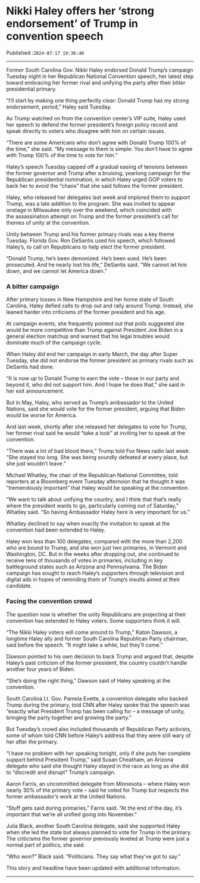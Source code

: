 # Nikki Haley offers her ‘strong endorsement’ of Trump in convention speech

Published :`2024-07-17 19:36:40`

---

Former South Carolina Gov. Nikki Haley endorsed Donald Trump’s campaign Tuesday night in her Republican National Convention speech, her latest step toward embracing her former rival and unifying the party after their bitter presidential primary.

“I’ll start by making one thing perfectly clear: Donald Trump has my strong endorsement, period,” Haley said Tuesday.

As Trump watched on from the convention center’s VIP suite, Haley used her speech to defend the former president’s foreign policy record and speak directly to voters who disagree with him on certain issues.

“There are some Americans who don’t agree with Donald Trump 100% of the time,” she said. “My message to them is simple: You don’t have to agree with Trump 100% of the time to vote for him.”

Haley’s speech Tuesday capped off a gradual easing of tensions between the former governor and Trump after a bruising, yearlong campaign for the Republican presidential nomination, in which Haley urged GOP voters to back her to avoid the “chaos” that she said follows the former president.

Haley, who released her delegates last week and implored them to support Trump, was a late addition to the program. She was invited to appear onstage in Milwaukee only over the weekend, which coincided with the assassination attempt on Trump and the former president’s call for themes of unity at the convention.

Unity between Trump and his former primary rivals was a key theme Tuesday. Florida Gov. Ron DeSantis used his speech, which followed Haley’s, to call on Republicans to help elect the former president.

“Donald Trump, he’s been demonized. He’s been sued. He’s been prosecuted. And he nearly lost his life,” DeSantis said. “We cannot let him down, and we cannot let America down.”

### A bitter campaign

After primary losses in New Hampshire and her home state of South Carolina, Haley defied calls to drop out and rally around Trump. Instead, she leaned harder into criticisms of the former president and his age.

At campaign events, she frequently pointed out that polls suggested she would be more competitive than Trump against President Joe Biden in a general election matchup and warned that his legal troubles would dominate much of the campaign cycle.

When Haley did end her campaign in early March, the day after Super Tuesday, she did not endorse the former president as primary rivals such as DeSantis had done.

“It is now up to Donald Trump to earn the vote – those in our party and beyond it, who did not support him. And I hope he does that,” she said in her exit announcement.

But in May, Haley, who served as Trump’s ambassador to the United Nations, said she would vote for the former president, arguing that Biden would be worse for America.

And last week, shortly after she released her delegates to vote for Trump, her former rival said he would “take a look” at inviting her to speak at the convention.

“There was a lot of bad blood there,” Trump told Fox News radio last week. “She stayed too long. She was being soundly defeated at every place, but she just wouldn’t leave.”

Michael Whatley, the chair of the Republican National Committee, told reporters at a Bloomberg event Tuesday afternoon that he thought it was “tremendously important” that Haley would be speaking at the convention.

“We want to talk about unifying the country, and I think that that’s really where the president wants to go, particularly coming out of Saturday,” Whatley said. “So having Ambassador Haley here is very important for us.”

Whatley declined to say when exactly the invitation to speak at the convention had been extended to Haley.

Haley won less than 100 delegates, compared with the more than 2,200 who are bound to Trump, and she won just two primaries, in Vermont and Washington, DC. But in the weeks after dropping out, she continued to receive tens of thousands of votes in primaries, including in key battleground states such as Arizona and Pennsylvania. The Biden campaign has sought to reach Haley’s supporters through television and digital ads in hopes of reminding them of Trump’s insults aimed at their candidate.

### Facing the convention crowd

The question now is whether the unity Republicans are projecting at their convention has extended to Haley voters. Some supporters think it will.

“The Nikki Haley voters will come around to Trump,” Katon Dawson, a longtime Haley ally and former South Carolina Republican Party chairman, said before the speech. “It might take a while, but they’ll come.”

Dawson pointed to his own decision to back Trump and argued that, despite Haley’s past criticism of the former president, the country couldn’t handle another four years of Biden.

“She’s doing the right thing,” Dawson said of Haley speaking at the convention.

South Carolina Lt. Gov. Pamela Evette, a convention delegate who backed Trump during the primary, told CNN after Haley spoke that the speech was “exactly what President Trump has been calling for – a message of unity, bringing the party together and growing the party.”

But Tuesday’s crowd also included thousands of Republican Party activists, some of whom told CNN before Haley’s address that they were still wary of her after the primary.

“I have no problem with her speaking tonight, only if she puts her complete support behind President Trump,” said Susan Cheatham, an Arizona delegate who said she thought Haley stayed in the race as long as she did to “discredit and disrupt” Trump’s campaign.

Aaron Farris, an uncommitted delegate from Minnesota – where Haley won nearly 30% of the primary vote – said he voted for Trump but respects the former ambassador’s work at the United Nations.

“Stuff gets said during primaries,” Farris said. “At the end of the day, it’s important that we’re all unified going into November.”

Julia Black, another South Carolina delegate, said she supported Haley when she led the state but always planned to vote for Trump in the primary. The criticisms the former governor previously leveled at Trump were just a normal part of politics, she said.

“Who won?” Black said. “Politicians. They say what they’ve got to say.”

This story and headline have been updated with additional information.

---

